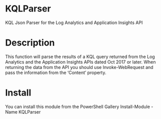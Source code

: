 # KQLParser
KQL Json Parser for the Log Analytics and Application Insights API

# Description
This function will parse the results of a KQL query returned from the Log Analytics  and the Application Insights APIs dated Oct 2017 or later. When returning the data from the API you should use Invoke-WebRequest and pass the information from the ‘Content’ property.

# Install
You can install this module from the PowerShell Gallery 
Install-Module -Name KQLParser
